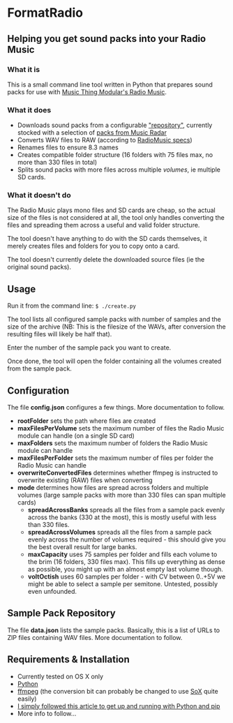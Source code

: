 # FormatRadio

## Helping you get sound packs into your Radio Music

### What it is

This is a small command line tool written in Python that prepares sound packs for use with [Music Thing Modular's Radio Music](https://github.com/TomWhitwell/RadioMusic).

### What it does

* Downloads sound packs from a configurable ["repository"](data.json), currently stocked with a selection of [packs from Music Radar](http://www.musicradar.com/news/tech/free-music-samples-download-loops-hits-and-multis-217833/)
* Converts WAV files to RAW (according to [RadioMusic specs](https://github.com/TomWhitwell/RadioMusic/wiki/SD-Card%3A-Format-%26-File-Structure#setting-up-files-on-the-micro-sd-card))
* Renames files to ensure 8.3 names
* Creates compatible folder structure (16 folders with 75 files max, no more than 330 files in total)
* Splits sound packs with more files across multiple *volumes*, ie multiple SD cards.

### What it doesn't do

The Radio Music plays mono files and SD cards are cheap, so the actual size of the files is not considered at all, the tool only handles converting the files and spreading them across a useful and valid folder structure.

The tool doesn't have anything to do with the SD cards themselves, it merely creates files and folders for you to copy onto a card.

The tool doesn't currently delete the downloaded source files (ie the original sound packs).

## Usage

Run it from the command line:
`$ ./create.py`

The tool lists all configured sample packs with number of samples and the size of the archive (NB: This is the filesize of the WAVs, after conversion the resulting files will likely be half that).

Enter the number of the sample pack you want to create.

Once done, the tool will open the folder containing all the volumes created from the sample pack.

## Configuration
The file **config.json** configures a few things. More documentation to follow.

* **rootFolder** sets the path where files are created
* **maxFilesPerVolume** sets the maximum number of files the Radio Music module can handle (on a single SD card)
* **maxFolders** sets the maximum number of folders the Radio Music module can handle
* **maxFilesPerFolder** sets the maximum number of files per folder the Radio Music can handle
* **overwriteConvertedFiles** determines whether ffmpeg is instructed to overwrite existing (RAW) files when converting
* **mode** determines how files are spread across folders and multiple volumes (large sample packs with more than 330 files can span multiple cards)
	* **spreadAcrossBanks** spreads all the files from a sample pack evenly across the banks (330 at the most), this is mostly useful with less than 330 files.
	* **spreadAcrossVolumes** spreads all the files from a sample pack evenly across the number of volumes required - this should give you the best overall result for large banks.
	* **maxCapacity** uses 75 samples per folder and fills each volume to the brim (16 folders, 330 files max). This fills up everything as dense as possible, you might up with an almost empty last volume though.
	* **voltOctish** uses 60 samples per folder - with CV between 0..+5V we might be able to select a sample per semitone. Untested, possibly even unfounded.


## Sample Pack Repository

The file **data.json** lists the sample packs. Basically, this is a list of URLs to ZIP files containing WAV files. More documentation to follow.

## Requirements & Installation

* Currently tested on OS X only
* [Python](https://www.python.org/downloads/release/python-279/)
* [ffmpeg](https://www.ffmpeg.org/download.html) (the conversion bit can probably be changed to use [SoX](sox.sourceforge.net) quite easily)
* [I simply followed this article to get up and running with Python and pip](http://www.dabapps.com/blog/introduction-to-pip-and-virtualenv-python/)
* More info to follow...

## 